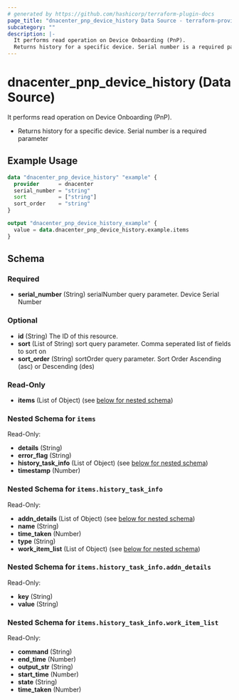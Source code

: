 ```yaml
---
# generated by https://github.com/hashicorp/terraform-plugin-docs
page_title: "dnacenter_pnp_device_history Data Source - terraform-provider-dnacenter"
subcategory: ""
description: |-
  It performs read operation on Device Onboarding (PnP).
  Returns history for a specific device. Serial number is a required parameter
---
```


# dnacenter_pnp_device_history (Data Source)

It performs read operation on Device Onboarding (PnP).

- Returns history for a specific device. Serial number is a required parameter

## Example Usage

```terraform
data "dnacenter_pnp_device_history" "example" {
  provider      = dnacenter
  serial_number = "string"
  sort          = ["string"]
  sort_order    = "string"
}

output "dnacenter_pnp_device_history_example" {
  value = data.dnacenter_pnp_device_history.example.items
}
```

<!-- schema generated by tfplugindocs -->
## Schema

### Required

- **serial_number** (String) serialNumber query parameter. Device Serial Number

### Optional

- **id** (String) The ID of this resource.
- **sort** (List of String) sort query parameter. Comma seperated list of fields to sort on
- **sort_order** (String) sortOrder query parameter. Sort Order Ascending (asc) or Descending (des)

### Read-Only

- **items** (List of Object) (see [below for nested schema](#nestedatt--items))

<a id="nestedatt--items"></a>
### Nested Schema for `items`

Read-Only:

- **details** (String)
- **error_flag** (String)
- **history_task_info** (List of Object) (see [below for nested schema](#nestedobjatt--items--history_task_info))
- **timestamp** (Number)

<a id="nestedobjatt--items--history_task_info"></a>
### Nested Schema for `items.history_task_info`

Read-Only:

- **addn_details** (List of Object) (see [below for nested schema](#nestedobjatt--items--history_task_info--addn_details))
- **name** (String)
- **time_taken** (Number)
- **type** (String)
- **work_item_list** (List of Object) (see [below for nested schema](#nestedobjatt--items--history_task_info--work_item_list))

<a id="nestedobjatt--items--history_task_info--addn_details"></a>
### Nested Schema for `items.history_task_info.addn_details`

Read-Only:

- **key** (String)
- **value** (String)


<a id="nestedobjatt--items--history_task_info--work_item_list"></a>
### Nested Schema for `items.history_task_info.work_item_list`

Read-Only:

- **command** (String)
- **end_time** (Number)
- **output_str** (String)
- **start_time** (Number)
- **state** (String)
- **time_taken** (Number)


